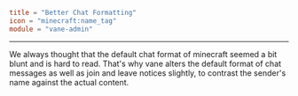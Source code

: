 ```toml
title = "Better Chat Formatting"
icon = "minecraft:name_tag"
module = "vane-admin"
```
---
We always thought that the default chat format of minecraft seemed
a bit blunt and is hard to read. That's why vane alters the default
format of chat messages as well as join and leave notices slightly,
to contrast the sender's name against the actual content.
